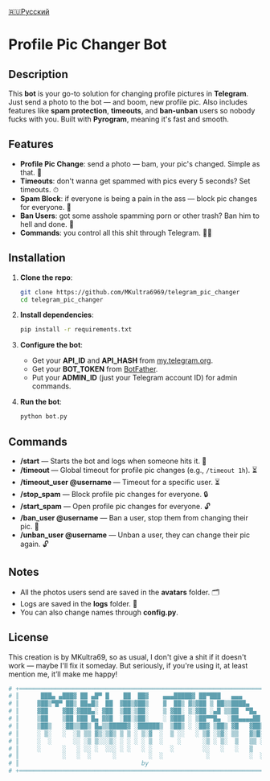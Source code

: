 [🇷🇺Русский](https://github.com/MKultra6969/telegram_pic_changer/blob/main/README.ru.md)

# **Profile Pic Changer Bot**

## **Description**

This **bot** is your go-to solution for changing profile pictures in **Telegram**. Just send a photo to the bot — and boom, new profile pic. Also includes features like **spam protection**, **timeouts**, and **ban-unban** users so nobody fucks with you. Built with **Pyrogram**, meaning it's fast and smooth.

## **Features**

- **Profile Pic Change**: send a photo — bam, your pic's changed. Simple as that. 📸
- **Timeouts**: don't wanna get spammed with pics every 5 seconds? Set timeouts. ⏱
- **Spam Block**: if everyone is being a pain in the ass — block pic changes for everyone. 🛑
- **Ban Users**: got some asshole spamming porn or other trash? Ban him to hell and done. 🚫
- **Commands**: you control all this shit through Telegram. 🧑‍💻

## **Installation**

1. **Clone the repo**:
    ```bash
    git clone https://github.com/MKultra6969/telegram_pic_changer
    cd telegram_pic_changer
    ```

2. **Install dependencies**:
    ```bash
    pip install -r requirements.txt
    ```

3. **Configure the bot**:
    - Get your **API_ID** and **API_HASH** from [my.telegram.org](https://my.telegram.org/auth).
    - Get your **BOT_TOKEN** from [BotFather](https://core.telegram.org/bots#botfather).
    - Put your **ADMIN_ID** (just your Telegram account ID) for admin commands.

4. **Run the bot**:
    ```bash
    python bot.py
    ```

## **Commands**

- **/start** — Starts the bot and logs when someone hits it. 💬
- **/timeout <time>** — Global timeout for profile pic changes (e.g., `/timeout 1h`). ⏳
- **/timeout_user @username <time>** — Timeout for a specific user. ⏳
- **/stop_spam** — Block profile pic changes for everyone. 🔒
- **/start_spam** — Open profile pic changes for everyone. 🔓
- **/ban_user @username** — Ban a user, stop them from changing their pic. 🚫
- **/unban_user @username** — Unban a user, they can change their pic again. 🔓

## **Notes**

- All the photos users send are saved in the **avatars** folder. 🗂
- Logs are saved in the **logs** folder. 📑
- You can also change names through **config.py**.

## **License**

This creation is by MKultra69, so as usual, I don't give a shit if it doesn't work — maybe I'll fix it someday. But seriously, if you're using it, at least mention me, it’ll make me happy!

```bash
# +═════════════════════════════════════════════════════════════════════════+
# ║      ███▄ ▄███▓ ██ ▄█▀ █    ██  ██▓    ▄▄▄█████▓ ██▀███   ▄▄▄           ║
# ║     ▓██▒▀█▀ ██▒ ██▄█▒  ██  ▓██▒▓██▒    ▓  ██▒ ▓▒▓██ ▒ ██▒▒████▄         ║
# ║     ▓██    ▓██░▓███▄░ ▓██  ▒██░▒██░    ▒ ▓██░ ▒░▓██ ░▄█ ▒▒██  ▀█▄       ║
# ║     ▒██    ▒██ ▓██ █▄ ▓▓█  ░██░▒██░    ░ ▓██▓ ░ ▒██▀▀█▄  ░██▄▄▄▄██      ║
# ║     ▒██▒   ░██▒▒██▒ █▄▒▒█████▓ ░██████▒  ▒██▒ ░ ░██▓ ▒██▒ ▓█   ▓██▒     ║
# ║     ░ ▒░   ░  ░▒ ▒▒ ▓▒░▒▓▒ ▒ ▒ ░ ▒░▓  ░  ▒ ░░   ░ ▒▓ ░▒▓░ ▒▒   ▓▒█░     ║
# ║     ░  ░      ░░ ░▒ ▒░░░▒░ ░ ░ ░ ░ ▒  ░    ░      ░▒ ░ ▒░  ▒   ▒▒ ░     ║
# ║     ░      ░   ░ ░░ ░  ░░░ ░ ░   ░ ░     ░        ░░   ░   ░   ▒        ║
# ║            ░   ░  ░      ░         ░  ░            ░           ░  ░     ║
# ║                                  by                                     ║
# +═════════════════════════════════════════════════════════════════════════+

```